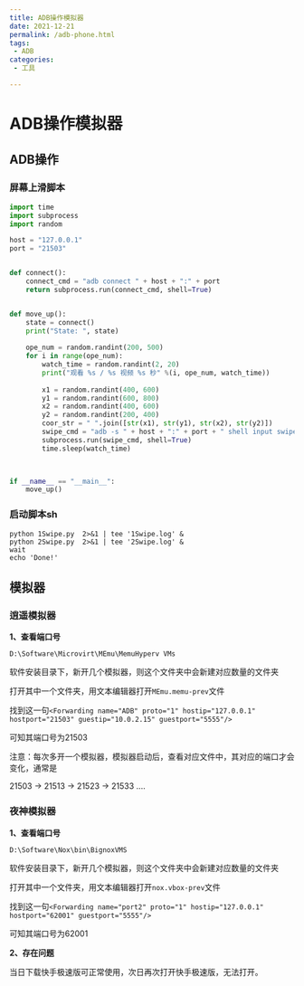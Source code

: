 ```yaml
---
title: ADB操作模拟器
date: 2021-12-21
permalink: /adb-phone.html
tags:
 - ADB
categories:
 - 工具

---
```


# ADB操作模拟器

## ADB操作

### 屏幕上滑脚本

```python
import time
import subprocess
import random

host = "127.0.0.1"
port = "21503"


def connect():
    connect_cmd = "adb connect " + host + ":" + port
    return subprocess.run(connect_cmd, shell=True)


def move_up():
    state = connect()
    print("State: ", state)
    
    ope_num = random.randint(200, 500)
    for i in range(ope_num):
        watch_time = random.randint(2, 20)
        print("观看 %s / %s 视频 %s 秒" %(i, ope_num, watch_time))
        
        x1 = random.randint(400, 600)
        y1 = random.randint(600, 800)
        x2 = random.randint(400, 600)
        y2 = random.randint(200, 400)
        coor_str = " ".join([str(x1), str(y1), str(x2), str(y2)])
        swipe_cmd = "adb -s " + host + ":" + port + " shell input swipe " + coor_str
        subprocess.run(swipe_cmd, shell=True)
        time.sleep(watch_time) 
        


if __name__ == "__main__":
    move_up()
```

### 启动脚本sh

```shell
python 1Swipe.py  2>&1 | tee '1Swipe.log' &
python 2Swipe.py  2>&1 | tee '2Swipe.log' &
wait
echo 'Done!'
```



## 模拟器

### 逍遥模拟器

**1、查看端口号**

`D:\Software\Microvirt\MEmu\MemuHyperv VMs`

软件安装目录下，新开几个模拟器，则这个文件夹中会新建对应数量的文件夹

打开其中一个文件夹，用文本编辑器打开`MEmu.memu-prev`文件

找到这一句`<Forwarding name="ADB" proto="1" hostip="127.0.0.1" hostport="21503" guestip="10.0.2.15" guestport="5555"/>`

可知其端口号为21503

注意：每次多开一个模拟器，模拟器启动后，查看对应文件中，其对应的端口才会变化，通常是

21503 -> 21513 -> 21523 -> 21533 ....

### 夜神模拟器

**1、查看端口号**

`D:\Software\Nox\bin\BignoxVMS`

软件安装目录下，新开几个模拟器，则这个文件夹中会新建对应数量的文件夹

打开其中一个文件夹，用文本编辑器打开`nox.vbox-prev`文件

找到这一句`<Forwarding name="port2" proto="1" hostip="127.0.0.1" hostport="62001" guestport="5555"/>`

可知其端口号为62001

**2、存在问题**

当日下载快手极速版可正常使用，次日再次打开快手极速版，无法打开。